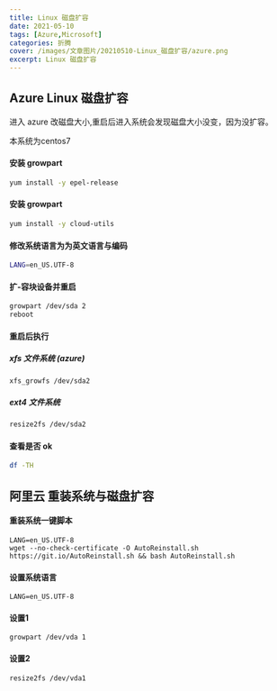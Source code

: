 ```yaml
---
title: Linux 磁盘扩容
date: 2021-05-10
tags: [Azure,Microsoft]
categories: 折腾
cover: /images/文章图片/20210510-Linux_磁盘扩容/azure.png
excerpt: Linux 磁盘扩容
---
```


## Azure Linux 磁盘扩容

进入 azure 改磁盘大小,重启后进入系统会发现磁盘大小没变，因为没扩容。

本系统为centos7

#### 安装 growpart
```bash
yum install -y epel-release
```

#### 安装 growpart
```bash
yum install -y cloud-utils
```

#### 修改系统语言为为英文语言与编码
```bash
LANG=en_US.UTF-8
```

#### 扩-容块设备并重启
```bash
growpart /dev/sda 2
reboot
```

#### 重启后执行
##### xfs 文件系统 (azure)
```bash
xfs_growfs /dev/sda2
```
##### ext4 文件系统
```bash
resize2fs /dev/sda2 
```

#### 查看是否 ok
```bash
df -TH
```

## 阿里云 重装系统与磁盘扩容

#### 重装系统一键脚本
```
LANG=en_US.UTF-8
wget --no-check-certificate -O AutoReinstall.sh https://git.io/AutoReinstall.sh && bash AutoReinstall.sh
```

#### 设置系统语言

```
LANG=en_US.UTF-8
```

#### 设置1

```
growpart /dev/vda 1
```

#### 设置2

```
resize2fs /dev/vda1
```




